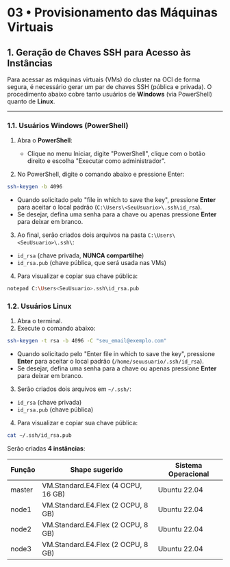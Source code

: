 # 03 • Provisionamento das Máquinas Virtuais

## 1. Geração de Chaves SSH para Acesso às Instâncias

Para acessar as máquinas virtuais (VMs) do cluster na OCI de forma segura, é necessário gerar um par de chaves SSH (pública e privada). O procedimento abaixo cobre tanto usuários de **Windows** (via PowerShell) quanto de **Linux**.

---

### 1.1. Usuários Windows (PowerShell)

1. Abra o **PowerShell**:
   - Clique no menu Iniciar, digite "PowerShell", clique com o botão direito e escolha "Executar como administrador".

2. No PowerShell, digite o comando abaixo e pressione Enter:

```bash
ssh-keygen -b 4096
```

- Quando solicitado pelo "file in which to save the key", pressione **Enter** para aceitar o local padrão (`C:\Users\<SeuUsuario>\.ssh\id_rsa`).
- Se desejar, defina uma senha para a chave ou apenas pressione **Enter** para deixar em branco.

3. Ao final, serão criados dois arquivos na pasta `C:\Users\<SeuUsuario>\.ssh\`:
- `id_rsa` (chave privada, **NUNCA compartilhe**)
- `id_rsa.pub` (chave pública, que será usada nas VMs)

4. Para visualizar e copiar sua chave pública:

```bash
notepad C:\Users<SeuUsuario>.ssh\id_rsa.pub
```
### 1.2. Usuários Linux

1. Abra o terminal.
2. Execute o comando abaixo:

```bash
ssh-keygen -t rsa -b 4096 -C "seu_email@exemplo.com"
```
- Quando solicitado pelo "Enter file in which to save the key", pressione **Enter** para aceitar o local padrão (`/home/seuusuario/.ssh/id_rsa`).
- Se desejar, defina uma senha para a chave ou apenas pressione **Enter** para deixar em branco.

3. Serão criados dois arquivos em `~/.ssh/`:
- `id_rsa` (chave privada)
- `id_rsa.pub` (chave pública)

4. Para visualizar e copiar sua chave pública:

```bash
cat ~/.ssh/id_rsa.pub
```
















Serão criadas **4 instâncias**:

| Função  | Shape sugerido | Sistema Operacional |
|---------|----------------|---------------------|
| master  | VM.Standard.E4.Flex (4 OCPU, 16 GB) | Ubuntu 22.04 |
| node1  | VM.Standard.E4.Flex (2 OCPU, 8 GB)  | Ubuntu 22.04 |
| node2  | VM.Standard.E4.Flex (2 OCPU, 8 GB)  | Ubuntu 22.04 |
| node3  | VM.Standard.E4.Flex (2 OCPU, 8 GB)  | Ubuntu 22.04 |



